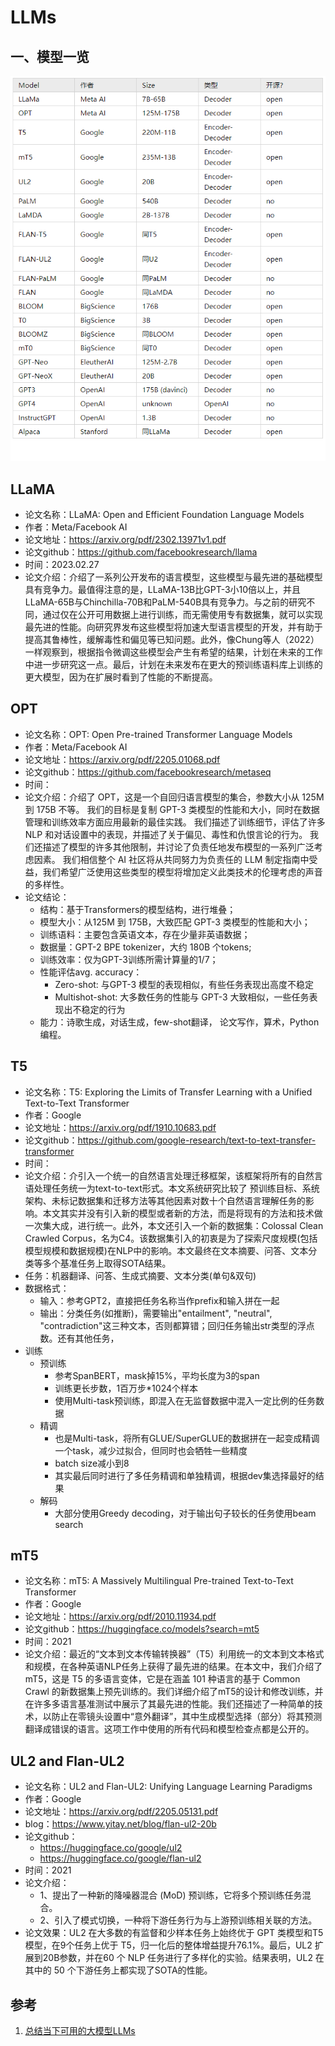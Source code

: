# LLMs

## 一、模型一览

![](img/20230321223629.png)

## LLaMA

- 论文名称：LLaMA: Open and Efficient Foundation Language Models
- 作者：Meta/Facebook AI
- 论文地址：https://arxiv.org/pdf/2302.13971v1.pdf
- 论文github：https://github.com/facebookresearch/llama
- 时间：2023.02.27
- 论文介绍：介绍了一系列公开发布的语言模型，这些模型与最先进的基础模型具有竞争力。最值得注意的是，LLaMA-13B比GPT-3小10倍以上，并且LLaMA-65B与Chinchilla-70B和PaLM-540B具有竞争力。与之前的研究不同，通过仅在公开可用数据上进行训练，而无需使用专有数据集，就可以实现最先进的性能。向研究界发布这些模型将加速大型语言模型的开发，并有助于提高其鲁棒性，缓解毒性和偏见等已知问题。此外，像Chung等人（2022）一样观察到，根据指令微调这些模型会产生有希望的结果，计划在未来的工作中进一步研究这一点。最后，计划在未来发布在更大的预训练语料库上训练的更大模型，因为在扩展时看到了性能的不断提高。

## OPT

- 论文名称：OPT: Open Pre-trained Transformer Language Models
- 作者：Meta/Facebook AI
- 论文地址：https://arxiv.org/pdf/2205.01068.pdf
- 论文github：https://github.com/facebookresearch/metaseq
- 时间：
- 论文介绍：介绍了 OPT，这是一个自回归语言模型的集合，参数大小从 125M 到 175B 不等。 我们的目标是复制 GPT-3 类模型的性能和大小，同时在数据管理和训练效率方面应用最新的最佳实践。 我们描述了训练细节，评估了许多 NLP 和对话设置中的表现，并描述了关于偏见、毒性和仇恨言论的行为。 我们还描述了模型的许多其他限制，并讨论了负责任地发布模型的一系列广泛考虑因素。 我们相信整个 AI 社区将从共同努力为负责任的 LLM 制定指南中受益，我们希望广泛使用这些类型的模型将增加定义此类技术的伦理考虑的声音的多样性。
- 论文结论：
  - 结构：基于Transformers的模型结构，进行堆叠；
  - 模型大小：从125M 到 175B，大致匹配 GPT-3 类模型的性能和大小；
  - 训练语料：主要包含英语文本，存在少量非英语数据；
  - 数据量：GPT-2 BPE tokenizer，大约 180B 个tokens;
  - 训练效率：仅为GPT-3训练所需计算量的1/7；
  - 性能评估avg. accuracy：
    - Zero-shot: 与GPT-3 模型的表现相似，有些任务表现出高度不稳定
    - Multishot-shot: 大多数任务的性能与 GPT-3 大致相似，一些任务表现出不稳定的行为
  - 能力：诗歌生成，对话生成，few-shot翻译， 论文写作，算术，Python 编程。

## T5

- 论文名称：T5: Exploring the Limits of Transfer Learning with a Unified Text-to-Text Transformer
- 作者：Google
- 论文地址：https://arxiv.org/pdf/1910.10683.pdf
- 论文github：https://github.com/google-research/text-to-text-transfer-transformer
- 时间：
- 论文介绍：介引入一个统一的自然语言处理迁移框架，该框架将所有的自然言语处理任务统一为text-to-text形式。本文系统研究比较了 预训练目标、系统架构、未标记数据集和迁移方法等其他因素对数十个自然语言理解任务的影响。本文其实并没有引入新的模型或者新的方法，而是将现有的方法和技术做一次集大成，进行统一。此外，本文还引入一个新的数据集：Colossal Clean Crawled Corpus，名为C4。该数据集引入的初衷是为了探索尺度规模(包括模型规模和数据规模)在NLP中的影响。本文最终在文本摘要、问答、文本分类等多个基准任务上取得SOTA结果。
- 任务：机器翻译、问答、生成式摘要、文本分类(单句&双句)
- 数据格式：
  - 输入：参考GPT2，直接把任务名称当作prefix和输入拼在一起
  - 输出：分类任务(如推断)，需要输出"entailment", "neutral", "contradiction"这三种文本，否则都算错；回归任务输出str类型的浮点数。还有其他任务，
- 训练
  - 预训练
    - 参考SpanBERT，mask掉15%，平均长度为3的span
    - 训练更长步数，1百万步*1024个样本
    - 使用Multi-task预训练，即混入在无监督数据中混入一定比例的任务数据
  - 精调
    - 也是Multi-task，将所有GLUE/SuperGLUE的数据拼在一起变成精调一个task，减少过拟合，但同时也会牺牲一些精度
    - batch size减小到8
    - 其实最后同时进行了多任务精调和单独精调，根据dev集选择最好的结果
  - 解码
    - 大部分使用Greedy decoding，对于输出句子较长的任务使用beam search

## mT5

- 论文名称：mT5: A Massively Multilingual Pre-trained Text-to-Text Transformer
- 作者：Google
- 论文地址：https://arxiv.org/pdf/2010.11934.pdf
- 论文github：https://huggingface.co/models?search=mt5
- 时间：2021
- 论文介绍：最近的“文本到文本传输转换器”（T5）利用统一的文本到文本格式和规模，在各种英语NLP任务上获得了最先进的结果。在本文中，我们介绍了 mT5，这是 T5 的多语言变体，它是在涵盖 101 种语言的基于 Common Crawl 的新数据集上预先训练的。我们详细介绍了mT5的设计和修改训练，并在许多多语言基准测试中展示了其最先进的性能。我们还描述了一种简单的技术，以防止在零镜头设置中“意外翻译”，其中生成模型选择（部分）将其预测翻译成错误的语言。这项工作中使用的所有代码和模型检查点都是公开的。

## UL2 and Flan-UL2

- 论文名称：UL2 and Flan-UL2: Unifying Language Learning Paradigms
- 作者：Google
- 论文地址：https://arxiv.org/pdf/2205.05131.pdf
- blog：https://www.yitay.net/blog/flan-ul2-20b
- 论文github：
  - https://huggingface.co/google/ul2
  - https://huggingface.co/google/flan-ul2
- 时间：2021
- 论文介绍：
  - 1、提出了一种新的降噪器混合 (MoD) 预训练，它将多个预训练任务混合。
  - 2、引入了模式切换，一种将下游任务行为与上游预训练相关联的方法。
- 论文效果：UL2 在大多数的有监督和少样本任务上始终优于 GPT 类模型和T5模型，在9个任务上优于 T5，归一化后的整体增益提升76.1%。最后，UL2 扩展到20B参数，并在60 个 NLP 任务进行了多样化的实验。结果表明，UL2 在其中的 50 个下游任务上都实现了SOTA的性能。




## 参考

1. [总结当下可用的大模型LLMs]()
